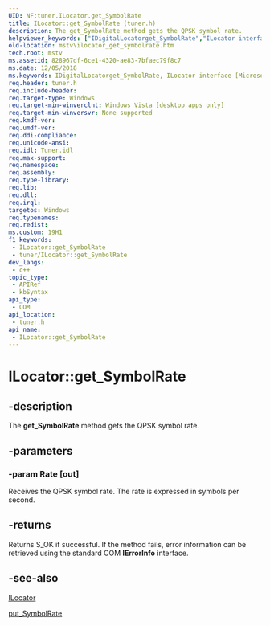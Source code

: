 ```yaml
---
UID: NF:tuner.ILocator.get_SymbolRate
title: ILocator::get_SymbolRate (tuner.h)
description: The get_SymbolRate method gets the QPSK symbol rate.
helpviewer_keywords: ["IDigitalLocatorget_SymbolRate","ILocator interface [Microsoft TV Technologies]","get_SymbolRate method","ILocator.get_SymbolRate","ILocator::get_SymbolRate","get_SymbolRate","get_SymbolRate method [Microsoft TV Technologies]","get_SymbolRate method [Microsoft TV Technologies]","ILocator interface","mstv.ilocator_get_symbolrate","tuner/ILocator::get_SymbolRate"]
old-location: mstv\ilocator_get_symbolrate.htm
tech.root: mstv
ms.assetid: 828967df-6ce1-4320-ae83-7bfaec79f8c7
ms.date: 12/05/2018
ms.keywords: IDigitalLocatorget_SymbolRate, ILocator interface [Microsoft TV Technologies],get_SymbolRate method, ILocator.get_SymbolRate, ILocator::get_SymbolRate, get_SymbolRate, get_SymbolRate method [Microsoft TV Technologies], get_SymbolRate method [Microsoft TV Technologies],ILocator interface, mstv.ilocator_get_symbolrate, tuner/ILocator::get_SymbolRate
req.header: tuner.h
req.include-header: 
req.target-type: Windows
req.target-min-winverclnt: Windows Vista [desktop apps only]
req.target-min-winversvr: None supported
req.kmdf-ver: 
req.umdf-ver: 
req.ddi-compliance: 
req.unicode-ansi: 
req.idl: Tuner.idl
req.max-support: 
req.namespace: 
req.assembly: 
req.type-library: 
req.lib: 
req.dll: 
req.irql: 
targetos: Windows
req.typenames: 
req.redist: 
ms.custom: 19H1
f1_keywords:
 - ILocator::get_SymbolRate
 - tuner/ILocator::get_SymbolRate
dev_langs:
 - c++
topic_type:
 - APIRef
 - kbSyntax
api_type:
 - COM
api_location:
 - tuner.h
api_name:
 - ILocator::get_SymbolRate
---
```


# ILocator::get_SymbolRate


## -description

The <b>get_SymbolRate</b> method gets the QPSK symbol rate.

## -parameters

### -param Rate [out]

Receives the QPSK symbol rate. The rate is expressed in symbols per second.

## -returns

Returns S_OK if successful. If the method fails, error information can be retrieved using the standard COM <b>IErrorInfo</b> interface.

## -see-also

<a href="/previous-versions/windows/desktop/api/tuner/nn-tuner-ilocator">ILocator</a>



<a href="/previous-versions/dd693589(v=vs.85)">put_SymbolRate</a>

